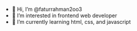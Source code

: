 - 👋 Hi, I’m @faturrahman2oo3
- 👀 I’m interested in frontend web developer
- 🌱 I’m currently learning html, css, and javascript

<!---
faturrahman2oo3/faturrahman2oo3 is a ✨ special ✨ repository because its `README.md` (this file) appears on your GitHub profile.
You can click the Preview link to take a look at your changes.
--->
